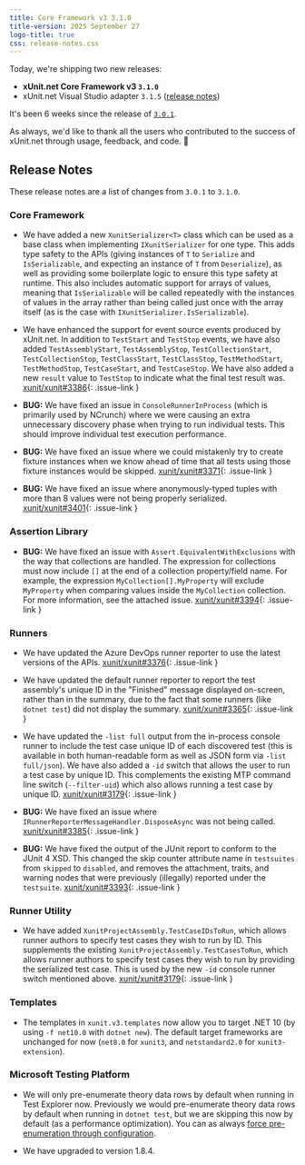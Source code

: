```yaml
---
title: Core Framework v3 3.1.0
title-version: 2025 September 27
logo-title: true
css: release-notes.css
---
```


Today, we're shipping two new releases:

* **xUnit.net Core Framework v3 `3.1.0`**
* xUnit.net Visual Studio adapter `3.1.5` ([release notes](/releases/visualstudio/3.1.5))

It's been 6 weeks since the release of [`3.0.1`](/releases/v3/3.0.1).

As always, we'd like to thank all the users who contributed to the success of xUnit.net through usage, feedback, and code. 🎉

## Release Notes

These release notes are a list of changes from `3.0.1` to `3.1.0`.

### Core Framework

* We have added a new `XunitSerializer<T>` class which can be used as a base class when implementing `IXunitSerializer` for one type. This adds type safety to the APIs (giving instances of `T` to `Serialize` and `IsSerializable`, and expecting an instance of `T` from `Deserialize`), as well as providing some boilerplate logic to ensure this type safety at runtime. This also includes automatic support for arrays of values, meaning that `IsSerializable` will be called repeatedly with the instances of values in the array rather than being called just once with the array itself (as is the case with `IXunitSerializer.IsSerializable`).

* We have enhanced the support for event source events produced by xUnit.net. In addition to `TestStart` and `TestStop` events, we have also added `TestAssemblyStart`, `TestAssemblyStop`, `TestCollectionStart`, `TestCollectionStop`, `TestClassStart`, `TestClassStop`, `TestMethodStart`, `TestMethodStop`, `TestCaseStart`, and `TestCaseStop`. We have also added a new `result` value to `TestStop` to indicate what the final test result was. [xunit/xunit#3386](https://github.com/xunit/xunit/issues/3386){: .issue-link }

* **BUG:** We have fixed an issue in `ConsoleRunnerInProcess` (which is primarily used by NCrunch) where we were causing an extra unnecessary discovery phase when trying to run individual tests. This should improve individual test execution performance.

* **BUG:** We have fixed an issue where we could mistakenly try to create fixture instances when we know ahead of time that all tests using those fixture instances would be skipped. [xunit/xunit#3371](https://github.com/xunit/xunit/issues/3371){: .issue-link }

* **BUG:** We have fixed an issue where anonymously-typed tuples with more than 8 values were not being properly serialized. [xunit/xunit#3401](https://github.com/xunit/xunit/issues/3401){: .issue-link }

### Assertion Library

* **BUG:** We have fixed an issue with `Assert.EquivalentWithExclusions` with the way that collections are handled. The expression for collections must now include `[]` at the end of a collection property/field name. For example, the expression `MyCollection[].MyProperty` will exclude `MyProperty` when comparing values inside the `MyCollection` collection. For more information, see the attached issue. [xunit/xunit#3394](https://github.com/xunit/xunit/issues/3394){: .issue-link }

### Runners

* We have updated the Azure DevOps runner reporter to use the latest versions of the APIs. [xunit/xunit#3376](https://github.com/xunit/xunit/issues/3376){: .issue-link }

* We have updated the default runner reporter to report the test assembly's unique ID in the "Finished" message displayed on-screen, rather than in the summary, due to the fact that some runners (like `dotnet test`) did not display the summary. [xunit/xunit#3365](https://github.com/xunit/xunit/issues/3365){: .issue-link }

* We have updated the `-list full` output from the in-process console runner to include the test case unique ID of each discovered test (this is available in both human-readable form as well as JSON form via `-list full/json`). We have also added a `-id` switch that allows the user to run a test case by unique ID. This complements the existing MTP command line switch (`--filter-uid`) which also allows running a test case by unique ID. [xunit/xunit#3179](https://github.com/xunit/xunit/issues/3179){: .issue-link }

* **BUG:** We have fixed an issue where `IRunnerReporterMessageHandler.DisposeAsync` was not being called. [xunit/xunit#3385](https://github.com/xunit/xunit/issues/3385){: .issue-link }

* **BUG:** We have fixed the output of the JUnit report to conform to the JUnit 4 XSD. This changed the skip counter attribute name in `testsuites` from `skipped` to `disabled`, and removes the attachment, traits, and warning nodes that were previously (illegally) reported under the `testsuite`. [xunit/xunit#3393](https://github.com/xunit/xunit/issues/3393){: .issue-link }

### Runner Utility

* We have added `XunitProjectAssembly.TestCaseIDsToRun`, which allows runner authors to specify test cases they wish to run by ID. This supplements the existing `XunitProjectAssembly.TestCasesToRun`, which allows runner authors to specify test cases they wish to run by providing the serialized test case. This is used by the new `-id` console runner switch mentioned above. [xunit/xunit#3179](https://github.com/xunit/xunit/issues/3179){: .issue-link }

### Templates

* The templates in `xunit.v3.templates` now allow you to target .NET 10 (by using `-f net10.0` with `dotnet new`). The default target frameworks are unchanged for now (`net8.0` for `xunit3`, and `netstandard2.0` for `xunit3-extension`).

### Microsoft Testing Platform

* We will only pre-enumerate theory data rows by default when running in Test Explorer now. Previously we would pre-enumerate theory data rows by default when running in `dotnet test`, but we are skipping this now by default (as a performance optimization). You can as always [force pre-enumeration through configuration](/docs/config-xunit-runner-json#preEnumerateTheories).

* We have upgraded to version 1.8.4.

